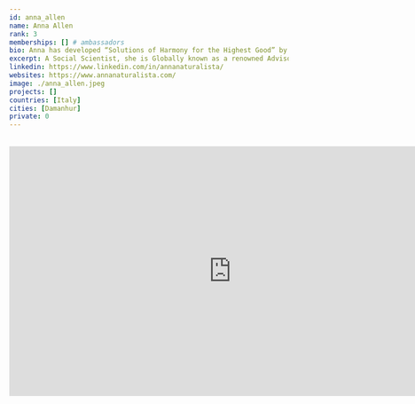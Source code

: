 ```yaml
---
id: anna_allen
name: Anna Allen
rank: 3
memberships: [] # ambassadors
bio: Anna has developed “Solutions of Harmony for the Highest Good” by applying her natural gifts, formal education, professional acumen, and miraculous experiences for almost three decades. As a Social Scientist, she is Globally known as a renowned Advisor, Author, & Alchemist to leaders, entrepreneurs, and influencers alike.
excerpt: A Social Scientist, she is Globally known as a renowned Advisor, Author, & Alchemist.
linkedin: https://www.linkedin.com/in/annanaturalista/
websites: https://www.annanaturalista.com/
image: ./anna_allen.jpeg
projects: []
countries: [Italy]
cities: [Damanhur]
private: 0
---
```


<BR>

<iframe src="https://player.vimeo.com/video/413651273" width="800" height="450" frameborder="0" allow="autoplay; fullscreen" allowfullscreen></iframe>

<BR>
